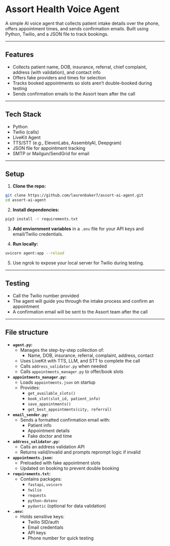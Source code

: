 # Assort Health Voice Agent

A simple AI voice agent that collects patient intake details over the phone, offers appointment times, and sends confirmation emails. Built using Python, Twilio, and a JSON file to track bookings.

---

## Features

- Collects patient name, DOB, insurance, referral, chief complaint, address (with validation), and contact info
- Offers fake providers and times for selection
- Tracks booked appointments so slots aren’t double-booked during testing
- Sends confirmation emails to the Assort team after the call

---

## Tech Stack

- Python
- Twilio (calls)
- LiveKit Agent
- TTS/STT (e.g., ElevenLabs, AssemblyAI, Deepgram)
- JSON file for appointment tracking
- SMTP or Mailgun/SendGrid for email

---

## Setup

1. **Clone the repo:**
```bash
git clone https://github.com/laurenbaker7/assort-ai-agent.git
cd assort-ai-agent
```

2. **Install dependencies:**
```bash
pip3 install -r requirements.txt
```

3. **Add enviornment variables** in a `.env` file for your API keys and email/Twilio credentials.

4. **Run locally:**
```bash
uvicorn agent:app --reload
```

5. Use ngrok to expose your local server for Twilio during testing.

---

## Testing
- Call the Twilio number provided
- The agent will guide you through the intake process and confirm an appointment
- A confirmation email will be sent to the Assort team after the call

---

## File structure
- **`agent.py`:**
    - Manages the step-by-step collection of:
        - Name, DOB, insurance, referral, complaint, address, contact
    - Uses LiveKit with TTS, LLM, and STT to complete the call
    - Calls `address_validator.py` when needed
    - Calls `appointments_manager.py` to offer/book slots
- **`appointments_manager.py`:**
    - Loads `appointments.json` on startup
    - Provides:
        - `get_available_slots()`
        - `book_slot(slot_id, patient_info)`
        - `save_appointments()`
        - `get_best_appointments(city, referral)`
- **`email_sender.py`:**
    - Sends a formatted confirmation email with:
        - Patient info
        - Appointment details
        - Fake doctor and time
- **`address_validator.py`:**
    - Calls an address validation API
    - Returns valid/invalid and prompts reprompt logic if invalid
- **`appointments.json`:**
    - Preloaded with fake appointment slots
    - Updated on booking to prevent double booking
- **`requirements.txt`:**
    - Contains packages:
        - `fastapi`, `uvicorn`
        - `twilio`
        - `requests`
        - `python-dotenv`
        - `pydantic` (optional for data validation)
- **`.env`:**
    - Holds sensitive keys:
        - Twilio SID/auth
        - Email credentials
        - API keys
        - Phone number for quick testing